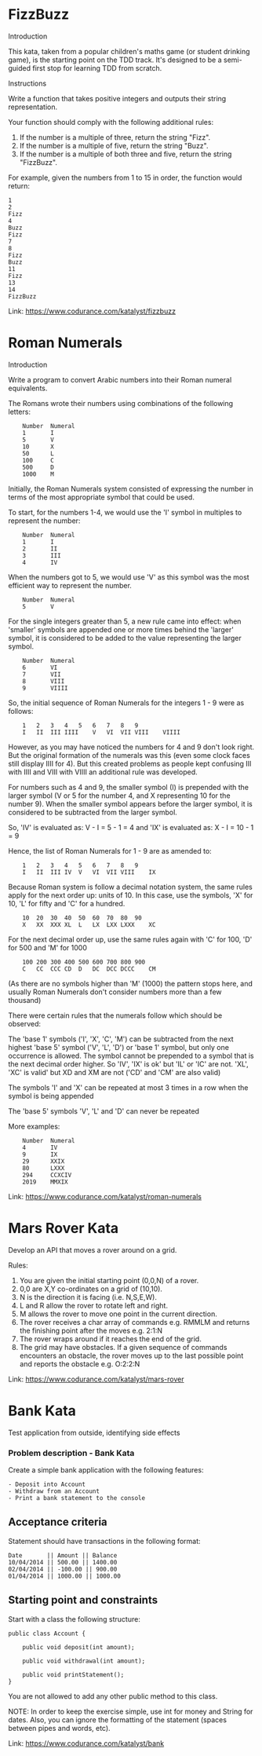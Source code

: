 FizzBuzz
===============

Introduction

This kata, taken from a popular children's maths game (or student drinking game), 
is the starting point on the TDD track. It's designed to be a semi-guided first 
stop for learning TDD from scratch.

Instructions

Write a function that takes positive integers and outputs their string representation.

Your function should comply with the following additional rules:

1. If the number is a multiple of three, return the string "Fizz".
2. If the number is a multiple of five, return the string "Buzz".
3. If the number is a multiple of both three and five, return the string "FizzBuzz".

For example, given the numbers from 1 to 15 in order, the function would return:

    1
    2
    Fizz
    4
    Buzz
    Fizz
    7
    8
    Fizz
    Buzz
    11
    Fizz
    13
    14
    FizzBuzz

Link: https://www.codurance.com/katalyst/fizzbuzz

Roman Numerals
===============

Introduction

Write a program to convert Arabic numbers into their Roman numeral equivalents.

The Romans wrote their numbers using combinations of the following letters:

        Number	Numeral
        1		I
        5		V
        10		X
        50		L
        100		C
        500		D
        1000	M

Initially, the Roman Numerals system consisted of expressing the number in terms 
of the most appropriate symbol that could be used.

To start, for the numbers 1-4, we would use the 'I' symbol in multiples to represent 
the number:

        Number	Numeral
        1		I
        2		II
        3		III
        4		IV

When the numbers got to 5, we would use 'V' as this symbol was the most 
efficient way to represent the number.

        Number	Numeral
        5		V

For the single integers greater than 5, a new rule came into effect: when 'smaller' 
symbols are appended one or more times behind the 'larger' symbol, it is 
considered to be added to the value representing the larger symbol.

        Number	Numeral
        6		VI
        7		VII
        8		VIII
        9		VIIII

So, the initial sequence of Roman Numerals for the integers 1 - 9 were as follows:

        1	2	3	4	5	6	7	8	9
        I	II	III	IIII	V	VI	VII	VIII	VIIII

However, as you may have noticed the numbers for 4 and 9 don't look right. But 
the original formation of the numerals was this (even some clock faces still display 
IIII for 4). But this created problems as people kept confusing III with IIII and VIII 
with VIIII an additional rule was developed.

For numbers such as 4 and 9, the smaller symbol (I) is prepended with the larger 
symbol (V or 5 for the number 4, and X representing 10 for the number 9). When 
the smaller symbol appears before the larger symbol, it is considered to 
be subtracted from the larger symbol.

So, 'IV' is evaluated as: V - I = 5 - 1 = 4 and 'IX' is evaluated as: X - I = 10 - 1 = 9

Hence, the list of Roman Numerals for 1 - 9 are as amended to:

        1	2	3	4	5	6	7	8	9
        I	II	III	IV	V	VI	VII	VIII	IX

Because Roman system is follow a decimal notation system, the same rules apply 
for the next order up: units of 10. In this case, use the symbols, 'X' for 10, 'L' for fifty
and 'C' for a hundred.

        10	20	30	40	50	60	70	80	90
        X	XX	XXX	XL	L	LX	LXX	LXXX	XC

For the next decimal order up, use the same rules again with 'C' for 100, 'D' for 
500 and 'M' for 1000

        100	200	300	400	500	600	700	800	900
        C	CC	CCC	CD	D	DC	DCC	DCCC	CM
(As there are no symbols higher than 'M' (1000) the pattern stops here, and 
usually Roman Numerals don't consider numbers more than a few thousand)

There were certain rules that the numerals follow which should be observed:

The 'base 1' symbols ('I', 'X', 'C', 'M') can be subtracted from the next highest 
'base 5' symbol ('V', 'L', 'D') or 'base 1' symbol, but only one occurrence is 
allowed. The symbol cannot be prepended to a symbol that is the next decimal 
order higher. So 'IV', 'IX' is ok' but 'IL' or 'IC' are not. 'XL', 'XC' is valid' but XD and
XM are not ('CD' and 'CM' are also valid)

The symbols 'I' and 'X' can be repeated at most 3 times in a row when the 
symbol is being appended

The 'base 5' symbols 'V', 'L' and 'D' can never be repeated

More examples:

        Number	Numeral
        4		IV
        9		IX
        29		XXIX
        80		LXXX
        294		CCXCIV
        2019	MMXIX


Link: https://www.codurance.com/katalyst/roman-numerals

Mars Rover Kata
===============

Develop an API that moves a rover around on a grid.

Rules:

1. You are given the initial starting point (0,0,N) of a rover.
2. 0,0 are X,Y co-ordinates on a grid of (10,10).
3. N is the direction it is facing (i.e. N,S,E,W).
4. L and R allow the rover to rotate left and right.
5. M allows the rover to move one point in the current direction.
6. The rover receives a char array of commands e.g. RMMLM and returns the finishing point after the moves e.g. 2:1:N
7. The rover wraps around if it reaches the end of the grid.
8. The grid may have obstacles. If a given sequence of commands encounters an obstacle, the rover moves up to the 
last possible point and reports the obstacle e.g. O:2:2:N

Link: https://www.codurance.com/katalyst/mars-rover


Bank Kata
===============

Test application from outside, identifying side effects

### Problem description - Bank Kata

Create a simple bank application with the following features:

    - Deposit into Account
    - Withdraw from an Account
    - Print a bank statement to the console

## Acceptance criteria

Statement should have transactions in the following format:

    Date       || Amount || Balance
    10/04/2014 || 500.00 || 1400.00
    02/04/2014 || -100.00 || 900.00
    01/04/2014 || 1000.00 || 1000.00

## Starting point and constraints

Start with a class the following structure:

    public class Account {

        public void deposit(int amount);

        public void withdrawal(int amount);

        public void printStatement();
    }

You are not allowed to add any other public method to this class.

NOTE: In order to keep the exercise simple, use int for money and String for dates. Also, you can ignore the formatting of the statement (spaces between pipes and words, etc).

Link: https://www.codurance.com/katalyst/bank
